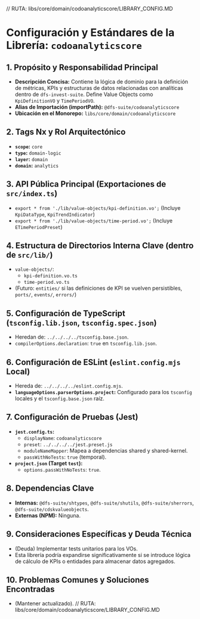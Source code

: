 // RUTA: libs/core/domain/codoanalyticscore/LIBRARY_CONFIG.MD
# Configuración y Estándares de la Librería: `codoanalyticscore`

## 1. Propósito y Responsabilidad Principal
- **Descripción Concisa:** Contiene la lógica de dominio para la definición de métricas, KPIs y estructuras de datos relacionadas con analíticas dentro de `dfs-invest-suite`. Define Value Objects como `KpiDefinitionVO` y `TimePeriodVO`.
- **Alias de Importación (importPath):** `@dfs-suite/codoanalyticscore`
- **Ubicación en el Monorepo:** `libs/core/domain/codoanalyticscore`

## 2. Tags Nx y Rol Arquitectónico
- **`scope`:** `core`
- **`type`:** `domain-logic`
- **`layer`:** `domain`
- **`domain`:** `analytics` <!-- O `analytics-core` si se prefiere -->

## 3. API Pública Principal (Exportaciones de `src/index.ts`)
- `export * from './lib/value-objects/kpi-definition.vo';` (Incluye `KpiDataType`, `KpiTrendIndicator`)
- `export * from './lib/value-objects/time-period.vo';` (Incluye `ETimePeriodPreset`)

## 4. Estructura de Directorios Interna Clave (dentro de `src/lib/`)
- `value-objects/`:
  - `kpi-definition.vo.ts`
  - `time-period.vo.ts`
- (Futuro: `entities/` si las definiciones de KPI se vuelven persistibles, `ports/`, `events/`, `errors/`)

## 5. Configuración de TypeScript (`tsconfig.lib.json`, `tsconfig.spec.json`)
- Heredan de: `../../../../tsconfig.base.json`.
- `compilerOptions.declaration`: `true` en `tsconfig.lib.json`.

## 6. Configuración de ESLint (`eslint.config.mjs` Local)
- Hereda de: `../../../../eslint.config.mjs`.
- **`languageOptions.parserOptions.project`:** Configurado para los `tsconfig` locales y el `tsconfig.base.json` raíz.

## 7. Configuración de Pruebas (Jest)
- **`jest.config.ts`:**
  - `displayName`: `codoanalyticscore`
  - `preset`: `../../../../jest.preset.js`
  - `moduleNameMapper`: Mapea a dependencias shared y shared-kernel.
  - `passWithNoTests`: `true` (temporal).
- **`project.json` (Target `test`):**
  - `options.passWithNoTests`: `true`.

## 8. Dependencias Clave
- **Internas:** `@dfs-suite/shtypes`, `@dfs-suite/shutils`, `@dfs-suite/sherrors`, `@dfs-suite/cdskvalueobjects`.
- **Externas (NPM):** Ninguna.

## 9. Consideraciones Específicas y Deuda Técnica
- (Deuda) Implementar tests unitarios para los VOs.
- Esta librería podría expandirse significativamente si se introduce lógica de cálculo de KPIs o entidades para almacenar datos agregados.

## 10. Problemas Comunes y Soluciones Encontradas
- (Mantener actualizado).
// RUTA: libs/core/domain/codoanalyticscore/LIBRARY_CONFIG.MD
